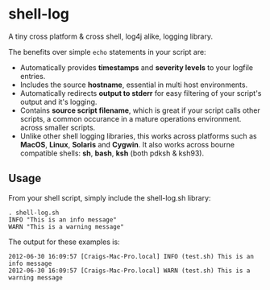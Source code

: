 shell-log
=========

A tiny cross platform & cross shell, log4j alike, logging library.

The benefits over simple `echo` statements in your script are:

-   Automatically provides **timestamps** and **severity levels** to your logfile
    entries.
-   Includes the source **hostname**, essential in multi host environments.
-   Automatically redirects **output to stderr** for easy filtering of your
    script's output and it's logging.
-   Contains **source script filename**, which is great if your script calls other
    scripts, a common occurance in a mature operations environment.
    across smaller scripts.
-   Unlike other shell logging libraries, this works across platforms such as
    **MacOS**, **Linux**, **Solaris** and **Cygwin**. It also works across bourne compatible
    shells: **sh**, **bash**, **ksh** (both pdksh & ksh93).

Usage
-----

From your shell script, simply include the shell-log.sh library:

    . shell-log.sh
    INFO "This is an info message"
    WARN "This is a warning message"

The output for these examples is:

    2012-06-30 16:09:57 [Craigs-Mac-Pro.local] INFO (test.sh) This is an info message
    2012-06-30 16:09:57 [Craigs-Mac-Pro.local] WARN (test.sh) This is a warning message


